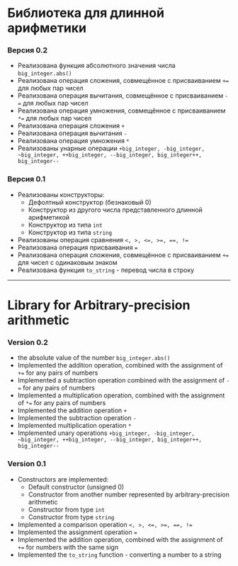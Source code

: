 # Библиотека для длинной арифметики

### Версия 0.2
* Реализована функция абсолютного значения числа `big_integer.abs()`
* Реализована операция сложения, совмещённое с присваиванием `+=` для любых пар чисел
* Реализована операция вычитания, совмещённое с присваиванием `-=` для любых пар чисел
* Реализована операция умножения, совмещённое с присваиванием `*=` для любых пар чисел
* Реализована операция сложения `+`
* Реализована операция вычитания `-`
* Реализована операция умножения `*`
* Реализованы унарные операции `+big_integer, -big_integer, ~big_integer, ++big_integer, --big_integer, big_integer++, big_integer--`

### Версия 0.1
* Реализованы конструкторы:
  * Дефолтный конструктор (безнаковый 0)
  * Конструктор из другого числа представленного длинной арифметикой
  * Конструктор из типа `int`
  * Конструктор из типа `string`
* Реализованы операция сравнения `<, >, <=, >=, ==, !=`
* Реализована операция присваивания `=`
* Реализована операция сложения, совмещённое с присваиванием `+=` для чисел с одинаковым знаком
* Реализована функция `to_string` - перевод числа в строку

__________

# Library for Arbitrary-precision arithmetic

### Version 0.2
* the absolute value of the number `big_integer.abs()`
* Implemented the addition operation, combined with the assignment of `+=` for any pairs of numbers
* Implemented a subtraction operation combined with the assignment of `-=` for any pairs of numbers
* Implemented a multiplication operation, combined with the assignment of `*=` for any pairs of numbers
* Implemented the addition operation `+`
* Implemented the subtraction operation `-`
* Implemented multiplication operation `*`
* Implemented unary operations  `+big_integer, -big_integer, ~big_integer, ++big_integer, --big_integer, big_integer++, big_integer--`

### Version 0.1
* Constructors are implemented:
  * Default constructor (unsigned 0)
  * Constructor from another number represented by arbitrary-precision arithmetic
  * Constructor from type `int`
  * Constructor from type `string`
* Implemented a comparison operation `<, >, <=, >=, ==, !=`
* Implemented the assignment operation `=`
* Implemented the addition operation, combined with the assignment of  `+=` for numbers with the same sign
* Implemented the `to_string` function - converting a number to a string
